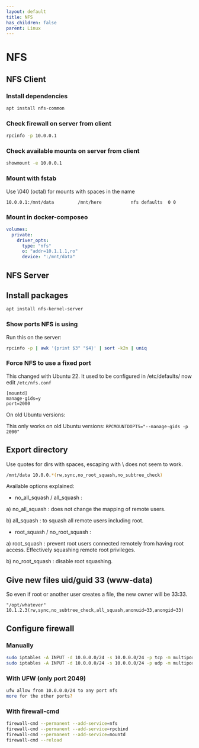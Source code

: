 ```yaml
---
layout: default
title: NFS
has_children: false
parent: Linux
---
```


# NFS

## NFS Client

### Install dependencies

```bash
apt install nfs-common
```

### Check firewall on server from client

```bash
rpcinfo -p 10.0.0.1
```

### Check available mounts on server from client

```bash
showmount -e 10.0.0.1
```

### Mount with fstab

Use \040 (octal) for mounts with spaces in the name

```
10.0.0.1:/mnt/data         /mnt/here           nfs defaults  0 0
```

### Mount in docker-composeo

```yaml
volumes:
  private:
    driver_opts:
      type: "nfs"
      o: "addr=10.1.1.1,ro"
      device: ":/mnt/data"
```

## NFS Server

## Install packages

```bash
apt install nfs-kernel-server
```

### Show ports NFS is using

Run this on the server:

```bash
rpcinfo -p | awk '{print $3" "$4}' | sort -k2n | uniq
```

### Force NFS to use a fixed port

This changed with Ubuntu 22. It used to be configured in /etc/defaults/ now edit `/etc/nfs.conf`

```
[mountd]                                                                  
manage-gids=y                                                              
port=2000 
```

On old Ubuntu versions:

This only works on old Ubuntu versions: `RPCMOUNTDOPTS="--manage-gids -p 2000"`

## Export directory

Use quotes for dirs with spaces, escaping with \ does not seem to work.

```bash
/mnt/data 10.0.0.*(rw,sync,no_root_squash,no_subtree_check)
```

Available options explained:

* no_all_squash / all_squash :

a) no_all_squash : does not change the mapping of remote users.

b) all_squash : to squash all remote users including root.

* root_squash / no_root_squash :

a) root_squash : prevent root users connected remotely from having root access. Effectively squashing remote root privileges.

b) no_root_squash : disable root squashing.

## Give new files uid/guid 33 (www-data)

So even if root or another user creates a file, the new owner will be 33:33.

```
"/opt/whatever" 10.1.2.3(rw,sync,no_subtree_check,all_squash,anonuid=33,anongid=33)
```

## Configure firewall

### Manually

```bash
sudo iptables -A INPUT -d 10.0.0.0/24 -s 10.0.0.0/24 -p tcp -m multiport --ports 111,2000,2001,2049 -j ACCEPT
sudo iptables -A INPUT -d 10.0.0.0/24 -s 10.0.0.0/24 -p udp -m multiport --ports 111,2000,2001,2049 -j ACCEPT
```

### With UFW (only port 2049)

```bash
ufw allow from 10.0.0.0/24 to any port nfs
more for the other ports?
```

### With firewall-cmd

```bash
firewall-cmd --permanent --add-service=nfs
firewall-cmd --permanent --add-service=rpcbind
firewall-cmd --permanent --add-service=mountd
firewall-cmd --reload
```
